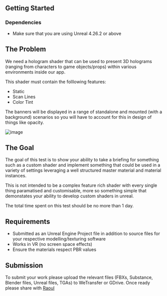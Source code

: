 ## Getting Started

### Dependencies

- Make sure that you are using Unreal 4.26.2 or above

## The Problem

We need a hologram shader that can be used to present 3D holograms (ranging from characters to game objects/props) within various environments inside our app. 

This shader must contain the folllowing features:
- Static
- Scan Lines
- Color Tint

The banners will be displayed in a range of standalone and mounted (with a background) scenarios so you will have to account for this in design of things like opacity.

![image](https://user-images.githubusercontent.com/33485538/128692730-fa7c06f2-3fdc-44b0-b8d2-5fdd89e10de1.png)


## The Goal

The goal of this test is to show your ability to take a briefing for something such as a custom shader and implement something that could be used in a variety of settings leveraging a well structured master material and material instances.

This is not intended to be a complex feature rich shader with every single thing paramatised and customisable, more so something simple that demonstates your ability to develop custom shaders in unreal.

The total time spent on this test should be no more than 1 day.

## Requirements

- Submitted as an Unreal Engine Project file in addition to source files for your respective modelling/texturing software
- Works in VR (no screen space effects)
- Ensure the materials respect PBR values



## Submission

To submit your work please upload the relevant files (FBXs, Substance, Blender files, Unreal files, TGAs) to WeTransfer or GDrive. Once ready please share with [Raoul](mailto:raoul@virtexstadium.com)
